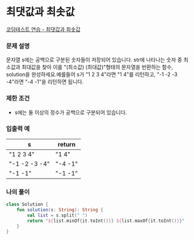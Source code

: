 # 최댓값과 최솟값

[코딩테스트 연습 - 최댓값과 최솟값](https://school.programmers.co.kr/learn/courses/30/lessons/12939)

### **문제 설명**

문자열 s에는 공백으로 구분된 숫자들이 저장되어 있습니다. str에 나타나는 숫자 중 최소값과 최대값을 찾아 이를 "(최소값) (최대값)"형태의 문자열을 반환하는 함수, solution을 완성하세요.예를들어 s가 "1 2 3 4"라면 "1 4"를 리턴하고, "-1 -2 -3 -4"라면 "-4 -1"을 리턴하면 됩니다.

### 제한 조건

- s에는 둘 이상의 정수가 공백으로 구분되어 있습니다.

### 입출력 예

| s | return |
| --- | --- |
| "1 2 3 4" | "1 4" |
| "-1 -2 -3 -4" | "-4 -1" |
| "-1 -1" | "-1 -1" |

### 나의 풀이

```kotlin
class Solution {
    fun solution(s: String): String {
        val list = s.split(" ")
        return "${list.minOf{it.toInt()}} ${list.maxOf{it.toInt()}}"
    }
}
```
